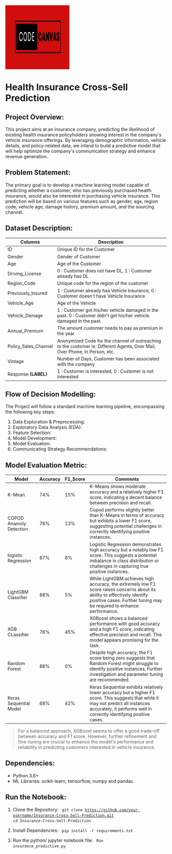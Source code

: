 <img src="Code_Canvas_2.png" width="200" height="200" align='center'>

# Health Insurance Cross-Sell Prediction 

## Project Overview:
This project aims at an insurance company, predicting the likelihood of existing health insurance policyholders showing interest in the company's vehicle insurance offerings. By leveraging demographic information, vehicle details, and policy-related data, we intend to build a predictive model that will help optimize the company's communication strategy and enhance revenue generation.

## Problem Statement:
The primary goal is to develop a machine learning model capable of predicting whether a customer, who has previously purchased health insurance, would also be interested in purchasing vehicle insurance. This prediction will be based on various features such as gender, age, region code, vehicle age, damage history, premium amount, and the sourcing channel.

## Dataset Description:

Columns       | Description         |
--------------|---------------------|
ID   | Unique ID for the Customer  |
Gender | Gender of Customer |
Age | Age of the Customer |
Driving_License | 0 : Customer does not have DL, 1 : Customer already has DL |
Region_Code	| Unique code for the region of the customer |
Previously_Insured	| 1 : Customer already has Vehicle Insurance, 0 : Customer doesn't have Vehicle Insurance | 
Vehicle_Age	| Age of the Vehicle | 
Vehicle_Damage	| 1 : Customer got his/her vehicle damaged in the past. 0 : Customer didn't get his/her vehicle damaged in the past. |
Annual_Premium	| The amount customer needs to pay as premium in the year |
Policy_Sales_Channel	| Anonymized Code for the channel of outreaching to the customer ie. Different Agents, Over Mail, Over Phone, In Person, etc. |
Vintage	| Number of Days, Customer has been associated with the company |
Response	**(LABEL)** | 1 : Customer is interested, 0 : Customer is not interested | 


## Flow of Decision Modelling:  

The Project will follow a standard machine learning pipeline, encompassing the following key steps:

1. Data Exploration & Preprocessing:
2. Exploratory Data Analysis (EDA):
3. Feature Selection:
4. Model Development:
5. Model Evaluation:
6. Communicating Strategy Recommendations:

## Model Evaluation Metric:

Model         | Accuracy      | F1_Score | Comments | 
--------------|---------------|----------|----------|
K-Mean        | 74%      | 15%         | K-Means shows moderate accuracy and a relatively higher F1 score, indicating a decent balance between precision and recall. |
COPOD Anamoly Detection        | 76%   | 13% | Copod performs slightly better than K-Means in terms of accuracy but exhibits a lower F1 score, suggesting potential challenges in correctly identifying positive instances. |
logistic Regression | 87% | 6% | Logistic Regression demonstrates high accuracy but a notably low F1 score. This suggests a potential imbalance in class distribution or challenges in capturing true positive instances. | 
LightGBM Classifier | 88% | 5% | While LightGBM achieves high accuracy, the extremely low F1 score raises concerns about its ability to effectively identify positive cases. Further tuning may be required to enhance performance. |
XGB CLassifier      | 76% | 45% | XGBoost shows a balanced performance with good accuracy and a high F1 score, indicating effective precision and recall. This model appears promising for the task. |
Random Forest       | 88% | 0% | Despite high accuracy, the F1 score being zero suggests that Random Forest might struggle to identify positive instances. Further investigation and parameter tuning are recommended. |
Keras Sequential Model | 68% | 42% | Keras Sequential exhibits relatively lower accuracy but a higher F1 score. This suggests that while it may not predict all instances accurately, it performs well in correctly identifying positive cases. |

> For a balanced approach, XGBoost seems to offer a good trade-off between accuracy and F1 score. However, further refinement and fine-tuning are crucial to enhance the model's performance and reliability in predicting customers interested in vehicle insurance.
 
## Dependencies:

* Python 3.6+
* ML Libraries: scikit-learn, tensorflow, numpy and pandas

## Run the Notebook:

1. Clone the Repository:
<code> git clone https://github.com/your-username/Insurance-Cross-Sell-Prediction.git
cd Insurance-Cross-Sell-Prediction </code>

2. Install Dependencies:
<code> pip install -r requirements.txt </code>

3. Run the python/ jupyter notebook file:
<code> Run insurance_predictive.py </code>

